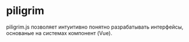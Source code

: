 # piligrim

piligrim.js позволяет интуитивно понятно разрабатывать интерфейсы, основаные
на системах компонент (Vue).
